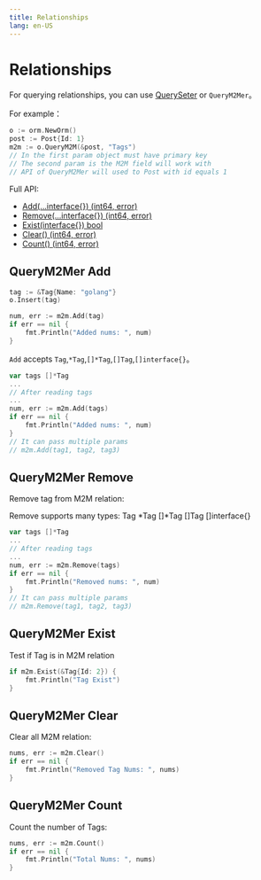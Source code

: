 ```yaml
---
title: Relationships
lang: en-US
---
```


# Relationships

For querying relationships, you can use [QuerySeter](./query_seter.md) or `QueryM2Mer`。

For example：

```go
o := orm.NewOrm()
post := Post{Id: 1}
m2m := o.QueryM2M(&post, "Tags")
// In the first param object must have primary key
// The second param is the M2M field will work with
// API of QueryM2Mer will used to Post with id equals 1
```

Full API:

- [Add(...interface{}) (int64, error)](#querym2mer-add)
- [Remove(...interface{}) (int64, error)](#querym2mer-remove)
- [Exist(interface{}) bool](#querym2mer-exist)
- [Clear() (int64, error)](#querym2mer-clear)
- [Count() (int64, error)](#querym2mer-count)

## QueryM2Mer Add

```go
tag := &Tag{Name: "golang"}
o.Insert(tag)

num, err := m2m.Add(tag)
if err == nil {
	fmt.Println("Added nums: ", num)
}
```

`Add` accepts `Tag`,`*Tag`,`[]*Tag`,`[]Tag`,`[]interface{}`。

```go
var tags []*Tag
...
// After reading tags
...
num, err := m2m.Add(tags)
if err == nil {
    fmt.Println("Added nums: ", num)
}
// It can pass multiple params
// m2m.Add(tag1, tag2, tag3)
```

## QueryM2Mer Remove

Remove tag from M2M relation:

Remove supports many types: Tag *Tag []*Tag []Tag []interface{}

```go
var tags []*Tag
...
// After reading tags
...
num, err := m2m.Remove(tags)
if err == nil {
    fmt.Println("Removed nums: ", num)
}
// It can pass multiple params
// m2m.Remove(tag1, tag2, tag3)
```

## QueryM2Mer Exist

Test if Tag is in M2M relation

```go
if m2m.Exist(&Tag{Id: 2}) {
    fmt.Println("Tag Exist")
}
```

## QueryM2Mer Clear

Clear all M2M relation:

```go
nums, err := m2m.Clear()
if err == nil {
    fmt.Println("Removed Tag Nums: ", nums)
}
```

## QueryM2Mer Count

Count the number of Tags:

```go
nums, err := m2m.Count()
if err == nil {
    fmt.Println("Total Nums: ", nums)
}
```
